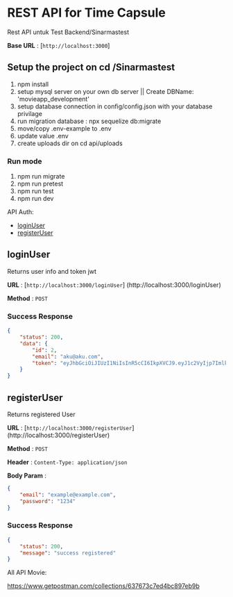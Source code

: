 # REST API for Time Capsule
Rest API untuk Test Backend/Sinarmastest

**Base URL** : [`http://localhost:3000`]

## Setup the project on cd /Sinarmastest 
1. npm install
2. setup mysql server on your own db server || Create DBName: 'movieapp_development' 
3. setup database connection in config/config.json with your database privilage
4. run migration database : npx sequelize db:migrate
5. move/copy .env-example to .env
6. update value .env 
7. create uploads dir on cd api/uploads

### Run mode 
1. npm run migrate
2. npm run pretest
3. npm run test
4. npm run dev  

API Auth:
* [loginUser](#loginUser)
* [registerUser](#registerUser)  

## loginUser

Returns user info and token jwt

**URL** : [`http://localhost:3000/loginUser`]
(http://localhost:3000/loginUser)

**Method** : `POST`

### Success Response

```json
{
    "status": 200,
    "data": {
        "id": 2,
        "email": "aku@aku.com",
        "token": "eyJhbGciOiJIUzI1NiIsInR5cCI6IkpXVCJ9.eyJ1c2VyIjp7ImlkIjoyLCJlbWFpbCI6ImFrdUBha3UuY29tIiwicGFzc3dvcmQiOiIkMmIkMTAkRU92Y2NzLmdDLlZWN3VPNVFkTXZaZU9nNVVEMExvVTFQUk8vTi5udXRzM094cTNWai54Sy4iLCJjcmVhdGVkQXQiOiIyMDIxLTA2LTIwVDA4OjAxOjEyLjAwMFoiLCJ1cGRhdGVkQXQiOiIyMDIxLTA2LTIwVDA4OjAxOjEyLjAwMFoifSwiaWF0IjoxNjI0MTc4NzY2fQ.UtmTwYFTntPmX2H3ZXM0C-lX75km8H8ZfkKVlVoGNcg"
    }
}
```

## registerUser

Returns registered User

**URL** : [`http://localhost:3000/registerUser`]
(http://localhost:3000/registerUser)
 
**Method** : `POST`

**Header** : `Content-Type: application/json`

**Body Param** :
```json
{
    "email": "example@example.com",
    "password": "1234" 
}
```
### Success Response

```json
{
    "status": 200,
    "message": "success registered"
}
```

All API Movie:

https://www.getpostman.com/collections/637673c7ed4bc897eb9b
 